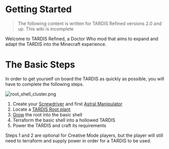 # Getting Started

> The following content is written for TARDIS Refined versions 2.0 and up.
> This wiki is incomplete


Welcome to TARDIS Refined, a Doctor Who mod that aims to expand and adapt the TARDIS into the Minecraft experience.

# The Basic Steps
In order to get yourself on board the TARDIS as quickly as possible, you will have to complete the following steps.

![root_shell_cluster.png](root_shell_cluster.png)

1. Create your [Screwdriver](Crafting-Table-Recipes.md#amethyst-screwdriver) and first [Astral Manipulator](Crafting-Table-Recipes.md#astral-manipulator)
2. Locate a [TARDIS Root plant](Locating-a-TARDIS-Seed.md#acquiring-a-root-plant)
3. [Grow](Locating-a-TARDIS-Seed.md#growing-a-root-plant) the root into the basic shell
4. Terraform the basic shell into a hollowed TARDIS
5. Power the TARDIS and craft its requirements

Steps 1 and 2 are optional for Creative Mode players, but the player will still need to terraform and supply power in order for a TARDIS to be used.


